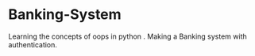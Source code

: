 # Banking-System
Learning the concepts of oops in python . Making a Banking system with authentication.
